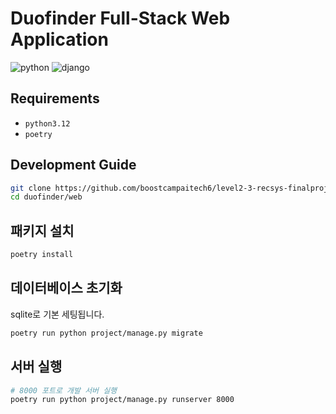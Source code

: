 # Duofinder Full-Stack Web Application


![python](https://img.shields.io/badge/3.12-gray?style=flat&logo=python&logoColor=white&label=Python&labelColor=3776AB)
![django](https://img.shields.io/badge/5.0.2-gray?style=flat&logo=django&logoColor=white&label=Django&labelColor=092E20)

## Requirements

- `python3.12`
- `poetry`


## Development Guide

```bash
git clone https://github.com/boostcampaitech6/level2-3-recsys-finalproject-recsys-05.git duofinder
cd duofinder/web
```

## 패키지 설치

```bash
poetry install
```

## 데이터베이스 초기화

sqlite로 기본 세팅됩니다.

```bash
poetry run python project/manage.py migrate
```

## 서버 실행

```bash
# 8000 포트로 개발 서버 실행
poetry run python project/manage.py runserver 8000
```
